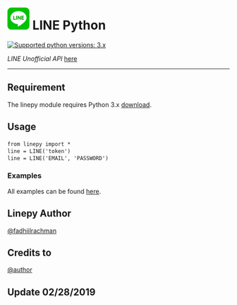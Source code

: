 # ![logo](linepy/LINE.png) LINE Python

 [![Supported python versions: 3.x](https://img.shields.io/badge/python-3.x-green.svg "Supported python versions: 3.x")](https://www.python.org/downloads/) 

*LINE Unofficial API* [here](https://github.com/yinmo-public/linepy)

----

## Requirement

The linepy module requires Python 3.x  [download](https://www.python.org/downloads/). 


## Usage

```
from linepy import *
line = LINE('token')
line = LINE('EMAIL', 'PASSWORD')
```

### Examples
All examples can be found [here](https://github.com/fadhiilrachman/line-py/tree/master/examples).


## Linepy Author
 [@fadhiilrachman](https://github.com/fadhiilrachman/line-py)
 
 
## Credits to
[@author](https://line.me/ti/p/3eamxoks_T)

## Update 02/28/2019
